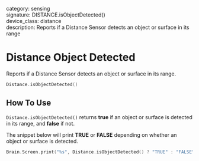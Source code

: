 category: sensing  
signature: DISTANCE.isObjectDetected()  
device_class: distance  
description: Reports if a Distance Sensor detects an object or surface in its range  

# Distance Object Detected

Reports if a Distance Sensor detects an object or surface in its range.

```cpp
Distance.isObjectDetected()
```

## How To Use

`Distance.isObjectDetected()` returns **true** if an object or surface is detected in its range, and **false** if not.

The snippet below will print **TRUE** or **FALSE** depending on whether an object or surface is detected.

```cpp
Brain.Screen.print("%s", Distance.isObjectDetected() ? "TRUE" : "FALSE");
```

<advanced>
</advanced>




